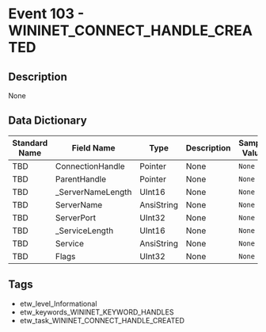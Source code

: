 # Event 103 - WININET_CONNECT_HANDLE_CREATED

## Description
None

## Data Dictionary
|Standard Name|Field Name|Type|Description|Sample Value|
|---|---|---|---|---|
|TBD|ConnectionHandle|Pointer|None|`None`|
|TBD|ParentHandle|Pointer|None|`None`|
|TBD|_ServerNameLength|UInt16|None|`None`|
|TBD|ServerName|AnsiString|None|`None`|
|TBD|ServerPort|UInt32|None|`None`|
|TBD|_ServiceLength|UInt16|None|`None`|
|TBD|Service|AnsiString|None|`None`|
|TBD|Flags|UInt32|None|`None`|

## Tags
* etw_level_Informational
* etw_keywords_WININET_KEYWORD_HANDLES
* etw_task_WININET_CONNECT_HANDLE_CREATED